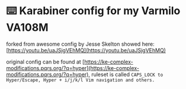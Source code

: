 # ⌨️ Karabiner config for my Varmilo VA108M

forked from awesome config by Jesse Skelton showed here: [https://youtu.be/uaJSjgVEhMQ](https://youtu.be/uaJSjgVEhMQ)

original config can be found at [https://ke-complex-modifications.pqrs.org/?q=hyper](https://ke-complex-modifications.pqrs.org/?q=hyper), ruleset is called `CAPS_LOCK to Hyper/Escape, Hyper + i/j/k/l Vim navigation and others.`
